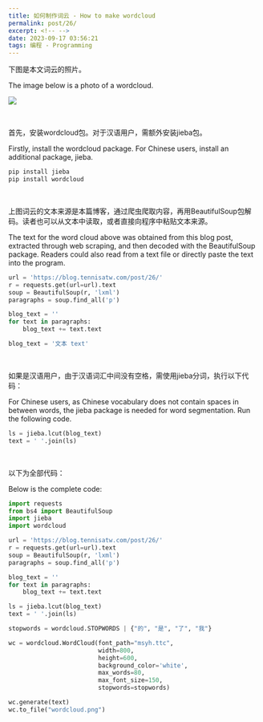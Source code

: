 ```yaml
---
title: 如何制作词云 - How to make wordcloud
permalink: post/26/
excerpt: <!-- -->
date: 2023-09-17 03:56:21
tags: 编程 - Programming
---
```


下图是本文词云的照片。

The image below is a photo of a wordcloud.

![](1.png)

<br>

首先，安装wordcloud包。对于汉语用户，需额外安装jieba包。

Firstly, install the wordcloud package. For Chinese users, install an additional package, jieba.

```bash
pip install jieba
pip install wordcloud
```

<br>

上图词云的文本来源是本篇博客，通过爬虫爬取内容，再用BeautifulSoup包解码。读者也可以从文本中读取，或者直接向程序中粘贴文本来源。

The text for the word cloud above was obtained from this blog post, extracted through web scraping, and then decoded with the BeautifulSoup package. Readers could also read from a text file or directly paste the text into the program. 

```python
url = 'https://blog.tennisatw.com/post/26/'
r = requests.get(url=url).text
soup = BeautifulSoup(r, 'lxml')
paragraphs = soup.find_all('p')

blog_text = ''
for text in paragraphs:
    blog_text += text.text
```
```python
blog_text = '文本 text'
```
<br>

如果是汉语用户，由于汉语词汇中间没有空格，需使用jieba分词，执行以下代码：

For Chinese users, as Chinese vocabulary does not contain spaces in between words, the jieba package is needed for word segmentation. Run the following code.

```python
ls = jieba.lcut(blog_text)
text = ' '.join(ls)
```
<br>

以下为全部代码：

Below is the complete code:

```python
import requests
from bs4 import BeautifulSoup
import jieba
import wordcloud

url = 'https://blog.tennisatw.com/post/26/'
r = requests.get(url=url).text
soup = BeautifulSoup(r, 'lxml')
paragraphs = soup.find_all('p')

blog_text = ''
for text in paragraphs:
    blog_text += text.text

ls = jieba.lcut(blog_text)
text = ' '.join(ls)

stopwords = wordcloud.STOPWORDS | {"的", "是", "了", "我"}

wc = wordcloud.WordCloud(font_path="msyh.ttc",
                         width=800,
                         height=600,
                         background_color='white',
                         max_words=80,
                         max_font_size=150,
                         stopwords=stopwords)

wc.generate(text)
wc.to_file("wordcloud.png")

```